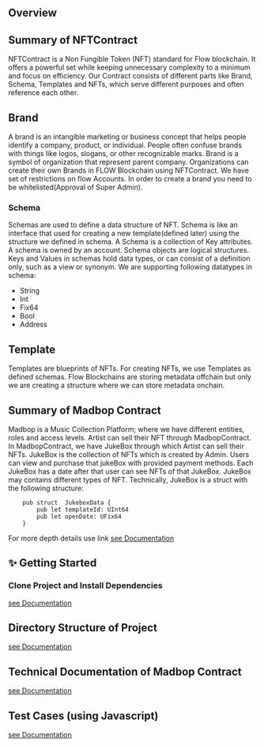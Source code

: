 ## Overview
## Summary of NFTContract
NFTContract is a Non Fungible Token (NFT) standard for Flow blockchain. 
It offers a powerful set while keeping unnecessary complexity to a minimum and focus on efficiency. 
Our Contract consists of different parts like Brand, Schema, Templates and NFTs, which serve different purposes and often reference each other.

## Brand
A brand is an intangible marketing or business concept that helps people identify a company, product, or individual. People often confuse brands with things like logos, slogans, or other recognizable marks. Brand is a symbol of organization that represent parent company. Organizations can create their own Brands in FLOW Blockchain using NFTContract. We have set of restrictions on flow Accounts. In order to create a brand you need to be whitelisted(Approval of Super Admin).

### Schema
Schemas are used to define a data structure of NFT. Schema is like an interface that used for creating a new template(defined later) using the structure we defined in schema. A Schema is a collection of Key attributes. A schema is owned by an account. Schema objects are logical structures. Keys and Values in schemas hold data types, or can consist of a definition only, such as a view or synonym. We are supporting following datatypes in schema:
- String
- Int 
- Fix64
- Bool  
- Address

## Template
Templates are blueprints of NFTs. For creating NFTs, we use Templates as defined schemas. Flow Blockchains are storing metadata offchain but only we are creating a structure where we can store metadata onchain.


## Summary of Madbop Contract
Madbop is a Music Collection Platform; where we have different entities, roles and access levels. Artist can sell their NFT through MadbopContract. In MadbopContract, we have JukeBox through which Artist can sell their NFTs. JukeBox is the collection of NFTs which is created by Admin. Users can view and purchase that jukeBox with provided payment methods. Each JukeBox has a date after that user can see NFTs of that JukeBox. JukeBox may contains different types of NFT.
Technically, JukeBox is a struct with the following structure:
```
    pub struct  JukeboxData {
        pub let templateId: UInt64
        pub let openDate: UFix64
    }
```
For more depth details use link [see Documentation](Docs/Technical_Document.md)


## ✨ Getting Started

### Clone Project and Install Dependencies 
[see Documentation](Docs/Dependencies.md)


## Directory Structure of Project
[see Documentation](Docs/Directory_Structure.md)

## Technical Documentation of Madbop Contract
[see Documentation](Docs/Technical_Document.md)


## Test Cases (using Javascript)
[see Documentation](test/js/README.md)

